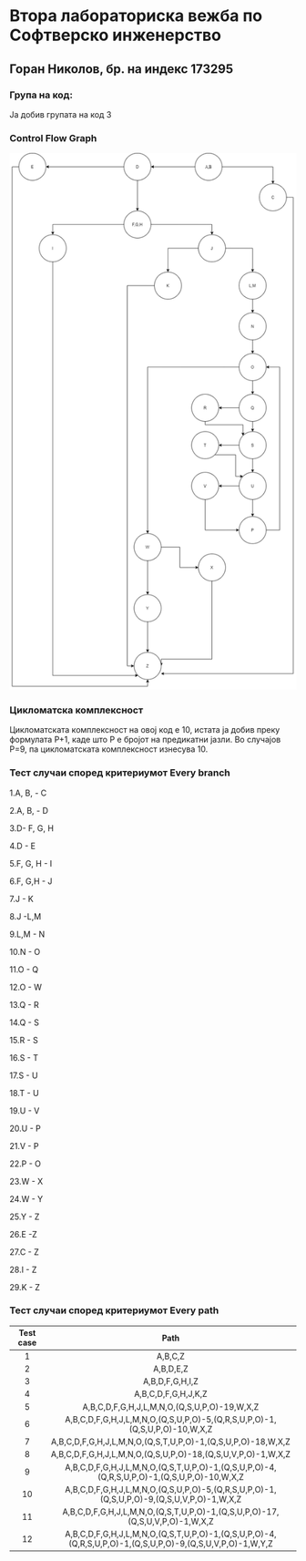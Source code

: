 # Втора лабораториска вежба по Софтверско инженерство

## Горан Николов, бр. на индекс 173295

### Група на код: 

Ја добив групата на код 3

### Control Flow Graph

![control flow graph](ControlFlowGraph.png)

### Цикломатска комплексност

Цикломатската комплексност на овој код е 10, истата ја добив преку формулата P+1, каде што P е бројот на предикатни јазли. Во случајoв P=9, па цикломатската комплексност изнесува 10.
### Тест случаи според критериумот Every branch
1.A, B, - C

2.A, B,  - D

3.D- F, G, H

4.D - E

5.F, G, H - I

6.F, G,H - J

7.J - K

8.J -L,M

9.L,M - N

10.N - O

11.O - Q

12.O - W

13.Q - R

14.Q - S

15.R - S

16.S - T

17.S - U

18.T - U

19.U - V

20.U - P

21.V - P

22.P - O

23.W - X

24.W - Y

25.Y - Z

26.E -Z

27.C - Z

28.I - Z

29.K - Z

### Тест случаи според критериумот Every path

| Test case  | Path |
| :---------:| :----: |
| 1			|  A,B,C,Z |
| 2			|  A,B,D,E,Z |
| 3			|	 A,B,D,F,G,H,I,Z |
| 4			|  A,B,C,D,F,G,H,J,K,Z |
| 5			|  A,B,C,D,F,G,H,J,L,M,N,O,(Q,S,U,P,O)-19,W,X,Z |
| 6			|  A,B,C,D,F,G,H,J,L,M,N,O,(Q,S,U,P,O)-5,(Q,R,S,U,P,O)-1,(Q,S,U,P,O)-10,W,X,Z |
| 7			|  A,B,C,D,F,G,H,J,L,M,N,O,(Q,S,T,U,P,O)-1,(Q,S,U,P,O)-18,W,X,Z |
| 8			|  A,B,C,D,F,G,H,J,L,M,N,O,(Q,S,U,P,O)-18,(Q,S,U,V,P,O)-1,W,X,Z |
| 9			|  A,B,C,D,F,G,H,J,L,M,N,O,(Q,S,T,U,P,O)-1,(Q,S,U,P,O)-4,(Q,R,S,U,P,O)-1,(Q,S,U,P,O)-10,W,X,Z |
| 10		|  A,B,C,D,F,G,H,J,L,M,N,O,(Q,S,U,P,O)-5,(Q,R,S,U,P,O)-1,(Q,S,U,P,O)-9,(Q,S,U,V,P,O)-1,W,X,Z |
| 11		|  A,B,C,D,F,G,H,J,L,M,N,O,(Q,S,T,U,P,O)-1,(Q,S,U,P,O)-17,(Q,S,U,V,P,O)-1,W,X,Z |
| 12		|  A,B,C,D,F,G,H,J,L,M,N,O,(Q,S,T,U,P,O)-1,(Q,S,U,P,O)-4,(Q,R,S,U,P,O)-1,(Q,S,U,P,O)-9,(Q,S,U,V,P,O)-1,W,Y,Z |
